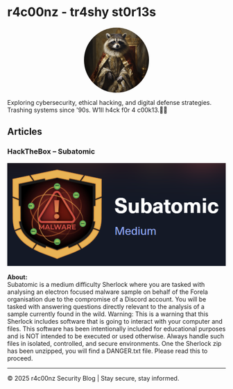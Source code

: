 # r4c00nz - tr4shy st0r13s

<img src="images/root/Racoon.png" alt="r4c00nz Logo" style="display: block; margin-left: auto; margin-right: auto; border-radius: 50%; width: 150px; height: 150px;">

Exploring cybersecurity, ethical hacking, and digital defense strategies. Trashing systems since '90s.
W1ll h4ck f0r 4 c00k13.🍪🦆

## Articles

### HackTheBox – Subatomic

<div style="text-align: center;">
    <img src="images/subatomic/logo.png" alt="Sherlock" style="max-width: 100%; height: auto;">
</div>

**About:**  
Subatomic is a medium difficulty Sherlock where you are tasked with analysing an electron focused malware sample on behalf of the Forela organisation due to the compromise of a Discord account. You will be tasked with answering questions directly relevant to the analysis of a sample currently found in the wild. Warning: This is a warning that this Sherlock includes software that is going to interact with your computer and files. This software has been intentionally included for educational purposes and is NOT intended to be executed or used otherwise. Always handle such files in isolated, controlled, and secure environments. One the Sherlock zip has been unzipped, you will find a DANGER.txt file. Please read this to proceed.



---

© 2025 r4c00nz Security Blog | Stay secure, stay informed.
